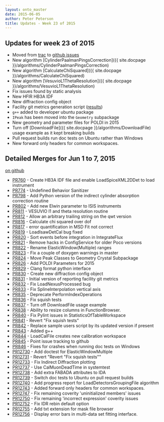 ```yaml
---
layout: onto_master
date: 2015-06-05
author: Peter Peterson
title: Updates - Week 23 of 2015
---
```

Updates for week 23 of 2015
---------------------------
* Moved from [trac](http://trac.mantidproject.org/mantid/) to [github issues](https://github.com/mantidproject/mantid/issues)
* New algorithm [CylinderPaalmanPingsCorrection]({{ site.docpage }}/algorithms/CylinderPaalmanPingsCorrection)
* New algorithm [CalculateChiSquared]({{ site.docpage }}/algorithms/CalculateChiSquared)
* New algorithm [VesuvioL1ThetaResolution]({{ site.docpage }}/algorithms/VesuvioL1ThetaResolution)
* Fix issues found by static analysis
* New HFIR HB3A IDF
* New diffraction config object
* Facility git metrics generation script \([results](https://github.com/mantidproject/documents/tree/master/Project-Management/reports)\)
* `g++` added to developer ubuntu package
* `IPeak` has been moved into the `Geometry` subpackage
* New geometry and parameter files for POLDI in 2015
* Turn off [DownloadFile]({{ site.docpage }}/algorithms/DownloadFile) usage example as it kept breaking builds
* Pull request builds run doc tests on Ubuntu rather than Windows
* New forward only headers for common workspaces.

Detailed Merges for Jun 1 to 7, 2015
------------------------------------
[on github](https://github.com/mantidproject/mantid/pulls?q=is%3Apr+merged%3A2015-06-01..2015-06-07)

* [PR760](https://github.com/mantidproject/mantid/pull/760) - Create HB3A IDF file and enable LoadSpiceXML2DDet to load instrument
* [PR774](https://github.com/mantidproject/mantid/pull/774) - Undefined Behavior Sanitizer
* [PR798](https://github.com/mantidproject/mantid/pull/798) - Add Python version of the indirect cylinder absorption correction routine
* [PR802](https://github.com/mantidproject/mantid/pull/802) - Add new Elwin parameter to ISIS instruments
* [PR811](https://github.com/mantidproject/mantid/pull/811) - VESUVIO l1 and theta resolution routine
* [PR812](https://github.com/mantidproject/mantid/pull/812) - Allow an arbitrary trailing string on the qwt version
* [PR816](https://github.com/mantidproject/mantid/pull/816) - Calculate chi squared over dof
* [PR817](https://github.com/mantidproject/mantid/pull/817) - error quantification in MSD Fit not correct
* [PR819](https://github.com/mantidproject/mantid/pull/819) - LoadIsawDetCal bug fixed
* [PR820](https://github.com/mantidproject/mantid/pull/820) - Sort events before integration in IntegrateFlux
* [PR821](https://github.com/mantidproject/mantid/pull/821) - Remove hacks in ConfigService for older Poco versions
* [PR822](https://github.com/mantidproject/mantid/pull/822) - Rename ElasticWindow(Multiple) ranges
* [PR823](https://github.com/mantidproject/mantid/pull/823) - Fix a couple of doxygen warnings in master
* [PR824](https://github.com/mantidproject/mantid/pull/824) - Move Peak Classes to Geometry Crystal Subpackage
* [PR826](https://github.com/mantidproject/mantid/pull/826) - Add POLDI Parameters for 2015
* [PR829](https://github.com/mantidproject/mantid/pull/829) - Clang format python interface
* [PR830](https://github.com/mantidproject/mantid/pull/830) - Create new diffraction config object
* [PR831](https://github.com/mantidproject/mantid/pull/831) - Initial version of reporting facility git metrics
* [PR832](https://github.com/mantidproject/mantid/pull/832) - Fix LoadNexusProcessed bug
* [PR833](https://github.com/mantidproject/mantid/pull/833) - Fix SplineInterpolation vertical axis
* [PR835](https://github.com/mantidproject/mantid/pull/835) - Deprecate PerformIndexOperations
* [PR836](https://github.com/mantidproject/mantid/pull/836) - Fix squish tests
* [PR837](https://github.com/mantidproject/mantid/pull/837) - Turn off DownloadFile usage example
* [PR838](https://github.com/mantidproject/mantid/pull/838) - Ability to resize columns in FunctionBrowser.
* [PR840](https://github.com/mantidproject/mantid/pull/840) - Fix Pylint issues in StatisticsOfTableWorkspace
* [PR841](https://github.com/mantidproject/mantid/pull/841) - Revert "Fix squish tests"
* [PR842](https://github.com/mantidproject/mantid/pull/842) - Replace sample users script by its updated version if present
* [PR843](https://github.com/mantidproject/mantid/pull/843) - Added g++
* [PR844](https://github.com/mantidproject/mantid/pull/844) - LoadCalFile creates new calibration workspace
* [PR845](https://github.com/mantidproject/mantid/pull/845) - Point issue tracking to github
* [PR846](https://github.com/mantidproject/mantid/pull/846) - Fixes for crashes when running doc tests on Windows
* [PR12730](https://github.com/mantidproject/mantid/pull/12730) - Add doctest for ElasticWindowMultiple
* [PR12731](https://github.com/mantidproject/mantid/pull/12731) - Revert "Revert "Fix squish tests""
* [PR12733](https://github.com/mantidproject/mantid/pull/12733) - Fix Indirect Diffraction plotting
* [PR12737](https://github.com/mantidproject/mantid/pull/12737) - Use CalMuonDeadTime in systemtest
* [PR12738](https://github.com/mantidproject/mantid/pull/12738) - Add extra FABADA attributes to IDA
* [PR12739](https://github.com/mantidproject/mantid/pull/12739) - Switch doc tests to Ubuntu on pull request builds
* [PR12740](https://github.com/mantidproject/mantid/pull/12740) - Add progress report for LoadDetectorsGroupingFile algorithm
* [PR12743](https://github.com/mantidproject/mantid/pull/12743) - Added forward only headers for common workspaces.
* [PR12747](https://github.com/mantidproject/mantid/pull/12747) - Fix remaining coverity 'uninitialized members' issues
* [PR12750](https://github.com/mantidproject/mantid/pull/12750) - Fix remaining 'incorrect expression' coverity issues
* [PR12752](https://github.com/mantidproject/mantid/pull/12752) - Fix IDR rebin default option
* [PR12755](https://github.com/mantidproject/mantid/pull/12755) - Add txt extension for mask file browser
* [PR12756](https://github.com/mantidproject/mantid/pull/12756) - Display error bars in multi-data set fitting interface.
